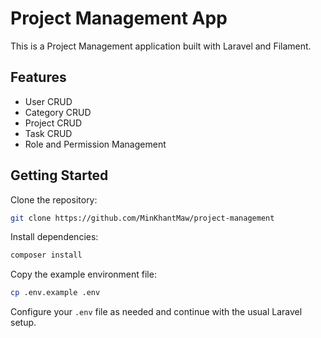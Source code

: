 # Project Management App

This is a Project Management application built with Laravel and Filament.

## Features

- User CRUD
- Category CRUD
- Project CRUD
- Task CRUD
- Role and Permission Management

## Getting Started

Clone the repository:

```bash
git clone https://github.com/MinKhantMaw/project-management
```

Install dependencies:

```bash
composer install
```

Copy the example environment file:

```bash
cp .env.example .env
```

Configure your `.env` file as needed and continue with the usual Laravel setup.

